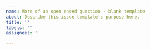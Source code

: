 ```yaml
---
name: More of an open ended question - blank template
about: Describe this issue template's purpose here.
title: ''
labels: ''
assignees: ''

---
```



